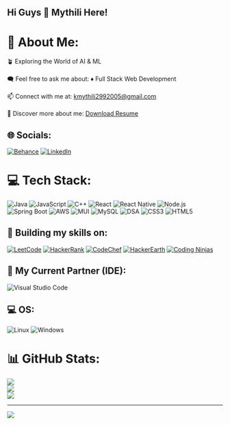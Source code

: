 ## Hi Guys 👋 Mythili Here!

# 💫 About Me:
🪴 Exploring the World of AI & ML<br><br>🗨️ Feel free to ask me about: ♦️ Full Stack Web Development<br><br>📫 Connect with me at: kmythili2992005@gmail.com<br><br>📜 Discover more about me: [Download Resume](https://drive.google.com/uc?export=download&id=1tT0z0xIEmXrPDZ-fzg3ZViebsu89RBpJ)

## 🌐 Socials:
[![Behance](https://img.shields.io/badge/Behance-1769ff?logo=behance&logoColor=white)](https://www.behance.net/Mythili2909) [![LinkedIn](https://img.shields.io/badge/LinkedIn-blue?logo=linkedin&logoColor=white)](https://linkedin.com/in/Mythili2909) 

# 💻 Tech Stack:
![Java](https://img.shields.io/badge/java-black?style=for-the-badge&logo=openjdk&logoColor=white) 
![JavaScript](https://img.shields.io/badge/javascript-black?style=for-the-badge&logo=javascript&logoColor=yellow) 
![C++](https://img.shields.io/badge/c++-black?style=for-the-badge&logo=c%2B%2B&logoColor=white) 
![React](https://img.shields.io/badge/react-black?style=for-the-badge&logo=react&logoColor=%2361DAFB) 
![React Native](https://img.shields.io/badge/react%20native-black?style=for-the-badge&logo=react&logoColor=%2361DAFB) 
![Node.js](https://img.shields.io/badge/node.js-black?style=for-the-badge&logo=node.js&logoColor=green) 
![Spring Boot](https://img.shields.io/badge/springboot-black?style=for-the-badge&logo=springboot&logoColor=white) 
![AWS](https://img.shields.io/badge/AWS-black?style=for-the-badge&logo=amazon-aws&logoColor=%23FF9900) 
![MUI](https://img.shields.io/badge/mui-black?style=for-the-badge&logo=mui&logoColor=blue) 
![MySQL](https://img.shields.io/badge/mysql-black?style=for-the-badge&logo=mysql&logoColor=white) 
![DSA](https://img.shields.io/badge/DSA-black?style=for-the-badge&logo=algorithm&logoColor=white) 
![CSS3](https://img.shields.io/badge/css3-black?style=for-the-badge&logo=css3&logoColor=%231572B6) 
![HTML5](https://img.shields.io/badge/html5-black?style=for-the-badge&logo=html5&logoColor=%23E34F26) 

## 🔧 Building my skills on:
[![LeetCode](https://img.shields.io/badge/LeetCode-black?style=for-the-badge&logo=leetcode&logoColor=%23FFA116)](https://leetcode.com/u/Mythili2909/) 
[![HackerRank](https://img.shields.io/badge/HackerRank-black?style=for-the-badge&logo=hackerrank&logoColor=%232EC866)](https://www.hackerrank.com/profile/mythilikumar2901) 
[![CodeChef](https://img.shields.io/badge/CodeChef-black?style=for-the-badge&logo=codechef&logoColor=white)](https://www.codechef.com/users/easy_quilt_67) 
[![HackerEarth](https://img.shields.io/badge/HackerEarth-black?style=for-the-badge&logo=hackerearth&logoColor=white)](https://www.hackerearth.com/@Mythili2909) 
[![Coding Ninjas](https://img.shields.io/badge/Coding%20Ninjas-black?style=for-the-badge&logo=codingninjas&logoColor=white)](https://www.naukri.com/code360/profile/Mythilikumar)

## 🤝 My Current Partner (IDE):
![Visual Studio Code](https://img.shields.io/badge/Visual%20Studio%20Code-black?style=for-the-badge&logo=visual-studio-code&logoColor=007ACC) 

## 💻 OS:
![Linux](https://img.shields.io/badge/Linux-black?style=for-the-badge&logo=linux&logoColor=%23FCC624) 
![Windows](https://img.shields.io/badge/Windows-black?style=for-the-badge&logo=windows&logoColor=0078D6)

# 📊 GitHub Stats:
![](https://github-readme-stats.vercel.app/api?username=Mythili2909&theme=dark&hide_border=false&include_all_commits=true&count_private=false)<br/>
![](https://github-readme-streak-stats.herokuapp.com/?user=Mythili2909&theme=dark&hide_border=false)<br/>
![](https://github-readme-stats.vercel.app/api/top-langs/?username=Mythili2909&theme=dark&hide_border=false&include_all_commits=true&count_private=false&layout=compact)

---
[![](https://visitcount.itsvg.in/api?id=Mythili2909&icon=0&color=0)](https://visitcount.itsvg.in)
